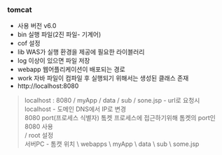 ### tomcat
* 사용 버전 v6.0
* bin 실행 파일(2진 파일- 기계어)
* cof 설정
* lib WAS가 실행 환경을 제공에 필요한 라이블러리 
* log 이상이 있으면 파일 저장
* webapp 웹어플리케이션이 배포되는 경로
* work 자바 파일이 컴파일 후 실행되기 위해서는 생성된 클래스 존재
* http://localhost:8080

> localhost : 8080 / myApp / data / sub / sone.jsp - url로 요청시  
> localhost - 도메인 DNS에서 IP로 변경  
> 8080 port(프로세스 식별자) 톸켓 프로세스에 접근하기위해 톰켓의 port인 8080 사용  
> / root 설정  
> 서버PC - 톰캣 위치 \ webapps \ myApp \ data \ sub \ some.jsp
